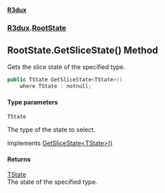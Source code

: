 #### [R3dux](R3dux.md 'R3dux')
### [R3dux](R3dux.md#R3dux 'R3dux').[RootState](RootState.md 'R3dux.RootState')

## RootState.GetSliceState<TState>() Method

Gets the slice state of the specified type.

```csharp
public TState GetSliceState<TState>()
    where TState : notnull;
```
#### Type parameters

<a name='R3dux.RootState.GetSliceState_TState_().TState'></a>

`TState`

The type of the state to select.

Implements [GetSliceState&lt;TState&gt;()](https://docs.microsoft.com/en-us/dotnet/api/R3dux.IRootState.GetSliceState--1 'R3dux.IRootState.GetSliceState``1')

#### Returns
[TState](RootState.GetSliceState_TState_().md#R3dux.RootState.GetSliceState_TState_().TState 'R3dux.RootState.GetSliceState<TState>().TState')  
The state of the specified type.